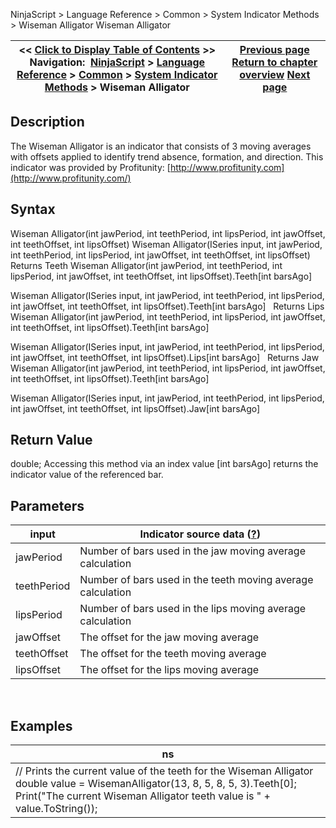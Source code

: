 ﻿
NinjaScript > Language Reference > Common > System Indicator Methods > Wiseman Alligator
Wiseman Alligator

| << [Click to Display Table of Contents](wiseman_alligator.md) >> **Navigation:**     [NinjaScript](ninjascript-1.md) > [Language Reference](language_reference_wip-1.md) > [Common](common-1.md) > [System Indicator Methods](indicators-1.md) > Wiseman Alligator | [Previous page](williams_r-1.md) [Return to chapter overview](indicators-1.md) [Next page](wiseman_awesome_oscillator-1.md) |
| --- | --- |

## Description
The Wiseman Alligator is an indicator that consists of 3 moving averages with offsets applied to identify trend absence, formation, and direction. This indicator was provided by Profitunity: [http://www.profitunity.com](http://www.profitunity.com/)
 
## Syntax
Wiseman Alligator(int jawPeriod, int teethPeriod, int lipsPeriod, int jawOffset, int teethOffset, int lipsOffset)
Wiseman Alligator(ISeries<double> input, int jawPeriod, int teethPeriod, int lipsPeriod, int jawOffset, int teethOffset, int lipsOffset)
 
Returns Teeth
Wiseman Alligator(int jawPeriod, int teethPeriod, int lipsPeriod, int jawOffset, int teethOffset, int lipsOffset).Teeth[int barsAgo]  

Wiseman Alligator(ISeries<double> input, int jawPeriod, int teethPeriod, int lipsPeriod, int jawOffset, int teethOffset, int lipsOffset).Teeth[int barsAgo]
 
Returns Lips
Wiseman Alligator(int jawPeriod, int teethPeriod, int lipsPeriod, int jawOffset, int teethOffset, int lipsOffset).Teeth[int barsAgo]  

Wiseman Alligator(ISeries<double> input, int jawPeriod, int teethPeriod, int lipsPeriod, int jawOffset, int teethOffset, int lipsOffset).Lips[int barsAgo]
 
Returns Jaw
Wiseman Alligator(int jawPeriod, int teethPeriod, int lipsPeriod, int jawOffset, int teethOffset, int lipsOffset).Teeth[int barsAgo]  

Wiseman Alligator(ISeries<double> input, int jawPeriod, int teethPeriod, int lipsPeriod, int jawOffset, int teethOffset, int lipsOffset).Jaw[int barsAgo]

## Return Value
double; Accessing this method via an index value [int barsAgo] returns the indicator value of the referenced bar.
 
## Parameters
| input | Indicator source data ([?](valid_input_data_for_indicator-1.md)) |
| --- | --- |
| jawPeriod | Number of bars used in the jaw moving average calculation |
| teethPeriod | Number of bars used in the teeth moving average calculation |
| lipsPeriod | Number of bars used in the lips moving average calculation |
| jawOffset | The offset for the jaw moving average |
| teethOffset | The offset for the teeth moving average |
| lipsOffset | The offset for the lips moving average |

 
## 
## Examples
| ns |
| --- |
| // Prints the current value of the teeth for the Wiseman Alligator double value = WisemanAlligator(13, 8, 5, 8, 5, 3).Teeth[0]; Print("The current Wiseman Alligator teeth value is " + value.ToString()); |

